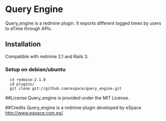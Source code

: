 # Query Engine

Query_engine is a redmine plugin.
It exports different logged times by users to eTime through APIs.

## Installation

Compatible with redmine 2.1 and Rails 3.

### Setup on debian/ubuntu

  ```
    cd redmine-2.1.0
    cd plugins/
    git clone git://github.com/espace/query_engine.git
  ```

##License
Query_engine is provided under the MIT License.

##Credits
Query_engine is a redmine plugin developed by eSpace  http://www.espace.com.eg/.
